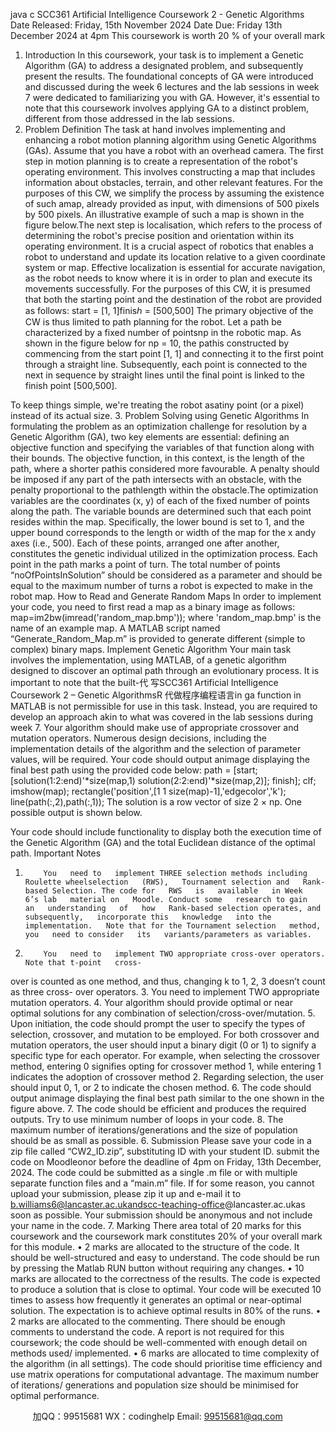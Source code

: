 java c
SCC361 
Artificial    Intelligence 
Coursework 2 - Genetic Algorithms
Date   Released:   Friday,      15th       November   2024
Date   Due:   Friday      13th       December   2024   at   4pm
This   coursework   is   worth   20   %   of   your   overall   mark
1.   Introduction In   this   coursework,   your   task    is   to    implement    a    Genetic   Algorithm    (GA)    to   address   a   designated   problem, and subsequently present the results. The foundational concepts of GA were introduced and   discussed   during   the   week   6   lectures   and   the   lab   sessions   in   week   7   were   dedicated   to   familiarizing   you   with   GA.   However,   it's   essential   to   note   that   this   coursework   involves   applying   GA   to   a   distinct   problem, different from those addressed   in the   lab sessions.
2.   Problem   Definition The   task   at    hand    involves    implementing    and    enhancing   a    robot    motion    planning    algorithm    using   Genetic   Algorithms   (GAs).   Assume   that   you   have   a   robot   with   an   overhead   camera. The   first   step   in   motion   planning   is   to   create   a   representation   of   the   robot's   operating   environment.   This   involves   constructing   a   map   that   includes   information   about   obstacles,   terrain,   and   other   relevant   features.   For the purposes of this CW,   we simplify the process by assuming the existence of such amap, already   provided   as   input, with   dimensions   of   500   pixels   by   500   pixels. An   illustrative   example of   such   a   map   is shown   in the figure   below.The   next   step   is   localisation,   which   refers   to   the   process   of   determining   the   robot's   precise   position   and orientation within its operating environment.   It is a crucial   aspect   of   robotics that   enables a   robot   to understand and update its location relative to a given coordinate system or map.    Effective localization is essential for accurate navigation, as the robot   needs to   know where   it   is   in   order to   plan   and   execute   its   movements   successfully.   For   the   purposes   of   this   CW,   it   is   presumed   that   both   the   starting   point and the destination of the   robot are   provided   as   follows: start   =   [1,   1]finisℎ   =   [500,500]
The   primary objective of the CW   is thus   limited to   path   planning for   the   robot.
Let a   path   be characterized   by a fixed   number of   pointsnp      in the   robotic   map.   As   shown   in   the   figure   below for np      =   10, the   pathis constructed   by commencing from the start   point   [1,   1]   and connecting   it to the first   point through a straight   line.   Subsequently,   each   point   is   connected to   the   next   in sequence   by straight   lines   until the final   point   is   linked to the finish   point   [500,500]. 

To   keep things simple, we're treating the   robot asatiny   point   (or a   pixel)   instead   of   its   actual   size.
3.   Problem   Solving   using   Genetic   Algorithms 
In formulating the   problem as an optimization challenge   for   resolution   by   a   Genetic   Algorithm   (GA),   two   key elements are essential: defining an   objective   function   and   specifying   the   variables   of that function along with their   bounds. The objective function,   in this   context,   is the   length   of the   path,   where a shorter   pathis considered   more favourable. A   penalty   should   be   imposed   if   any   part   of the   path   intersects with an obstacle, with the   penalty   proportional to the   pathlength within the obstacle.The optimization variables are the coordinates   (x,   y) of   each   of the   fixed   number   of   points   along   the   path. The variable   bounds are determined such that   each   point   resides within the   map.   Specifically, the   lower   bound   is set to   1, and the   upper   bound corresponds to the   length   or   width   of   the   map   for the x   andy   axes   (i.e., 500).   Each of these   points, arranged one   after   another,   constitutes the   genetic   individual   utilized   in the optimization   process.
Each   point   in the   path   marks a   point of turn. The total   number of   points “noOfPointsInSolution” should   be considered as a   parameter and   should   be   equal   to   the   maximum   number   of turns   a   robot   is expected to   make   in the   robot   map.
How to   Read   and   Generate   Random   Maps 
In order to   implement your code, you   need to first   read   a   map   as   a   binary   image   as   follows:
map=im2bw(imread('random_map.bmp'));
where   'random_map.bmp'   is the   name of an example   map. A   MATLAB script   named
“Generate_Random_Map.m”   is   provided to   generate different   (simple to complex)   binary   maps.
Implement   Genetic   Algorithm 
Your   main task   involves the   implementation,   using   MATLAB, of a genetic algorithm   designed to discover an optimal   path through an evolutionary   process.   It   is   important to   note   that   the   built-代 写SCC361 Artificial Intelligence Coursework 2 – Genetic AlgorithmsR
代做程序编程语言in   ga   function   in   MATLAB   is   not   permissible   for   use   in this task.   Instead, you are   required to develop   an approach akin to what was covered   in the   lab sessions during   week   7.
Your algorithm should   make   use of appropriate crossover   and   mutation   operators.   Numerous   design   decisions,   including the   implementation details of the algorithm and the   selection   of   parameter values, will   be   required.
Your code should output animage displaying   the   final   best   path   using   the   provided   code   below:
path   =   [start;   [solution(1:2:end)'*size(map,1) solution(2:2:end)'*size(map,2)]; finish];
clf;
imshow(map);
rectangle('position',[1 1 size(map)-1],'edgecolor','k');
line(path(:,2),path(:,1));
The solution   is a   row vector of size   2   ×   np.   One   possible   output   is   shown   below.

Your code should   include functionality to display   both the   execution time   of the   Genetic Algorithm   (GA) and the total   Euclidean distance of the   optimal   path.
Important   Notes 
1.         You   need to   implement THREE selection methods including   Roulette wheelselection   (RWS),   Tournament selection and   Rank-based Selection. The code for   RWS   is   available   in Week   6’s lab   material on   Moodle. Conduct some   research to gain   an   understanding   of   how   Rank-based selection operates, and subsequently,   incorporate this   knowledge   into the implementation.   Note that for the Tournament selection   method, you   need to consider   its   variants/parameters as variables.
2.         You   need to   implement TWO appropriate cross-over operators.   Note that t-point   cross-
over   is counted as one   method, and thus,   changing   k   to   1,   2,   3   doesn’t   count   as   three   cross-   over operators.
3.         You   need to   implement TWO appropriate mutation operators.
4.         Your algorithm should   provide optimal or   near   optimal solutions   for any combination of   selection/cross-over/mutation.
5.          Upon   initiation, the code should prompt the user to   specify   the   types   of   selection,
crossover, and   mutation to   be employed.   For   both crossover and   mutation   operators,   the   user should   input a   binary digit   (0 or   1)   to   signify   a   specific type   for   each   operator.   For example, when selecting the crossover   method, entering 0   signifies   opting for   crossover   method   1, while entering   1   indicates the adoption of crossover   method   2.   Regarding selection, the   user should   input 0,   1, or   2 to   indicate the   chosen   method.
6.         The code should output animage displaying the final best path similar to   the   one   shown   in   the figure   above.
7.         The code should   be efficient and   produces the   required   outputs.   Try   to   use minimum number of loops in your   code.
8.         The   maximum   number of iterations/generations and the size   of   population   should   be   as small as possible.
6. Submission 
Please save your code   in a zip file   called “CW2_ID.zip”,   substituting   ID   with your   student   ID.   submit   the code on   Moodleonor   before the deadline of 4pm on Friday, 13th December, 2024. The   code could   be submitted as a single   .m file   or   with   multiple   separate   function   files   and   a “main.m”   file.   If for some   reason, you cannot   upload   your submission,   please   zip   it   up   and   e-mail   it to b.williams6@lancaster.ac.ukandscc-teaching-office@lancaster.ac.ukas   soon   as   possible.   Your submission should   be anonymous and   not   include your   name   in the   code. 
7.   Marking 
There area total of 20   marks for this   coursework   and the   coursework   mark constitutes   20%   of   your   overall   mark for this   module.
•          2   marks are   allocated to   the   structure   of the   code.   It   should   be   well-structured   and   easy   to   understand. The code should   be   run   by   pressing the   Matlab   RUN   button without   requiring      any   changes.
•          10   marks   are   allocated to the   correctness   of the   results.   The   code   is   expected   to   produce   a   solution that   is close to optimal. Your code   will   be   executed   10 times   to   assess   how frequently   it generates an optimal or   near-optimal solution. The   expectation   is   to   achieve   optimal   results   in 80% of the   runs. 
•          2   marks are   allocated to the   commenting. There   should   be   enough   comments   to   understand   the code. A   report   is   not   required for this coursework; the code   should   be   well-commented with enough detail on   methods   used/   implemented.
•          6   marks are   allocated to time   complexity   of the   algorithm   (in   all   settings). The   code   should   prioritise time efficiency and   use   matrix operations for computational   advantage. The maximum   number of iterations/ generations and   population size   should   be   minimised   for   optimal   performance. 

         
加QQ：99515681  WX：codinghelp  Email: 99515681@qq.com

